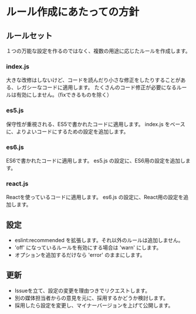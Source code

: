 # ルール作成にあたっての方針

## ルールセット
１つの万能な設定を作るのではなく、複数の用途に応じたルールを作成します。

### index.js
大きな改修はしないけど、コードを読んだり小さな修正をしたりすることがある、レガシーなコードに適用します。
たくさんのコード修正が必要になるルールは有効にしません。（fixできるものを除く）

### es5.js
保守性が重視される、ES5で書かれたコードに適用します。
index.js をベースに、よりよいコードにするための設定を追加します。

### es6.js
ES6で書かれたコードに適用します。
es5.js の設定に、ES6用の設定を追加します。

### react.js
Reactを使っているコードに適用します。
es6.js の設定に、React用の設定を追加します。

## 設定
* eslint:recommended を拡張します。それ以外のルールは追加しません。
* 'off' になっているルールを有効にする場合は 'warn' にします。
* オプションを追加するだけなら 'error' のままにします。

## 更新
* Issueを立て、設定の変更を理由つきでリクエストします。
* 別の媒体担当者からの意見を元に、採用するかどうか検討します。
* 採用したら設定を変更し、マイナーバージョンを上げて公開します。
